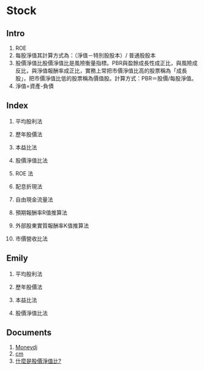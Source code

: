 # Stock

## Intro
1. ROE
2. 每股淨值其計算方式為：（淨值－特別股股本）/ 普通股股本
3. 股價淨值比股價淨值比是風險衡量指標。PBR與盈餘成長性成正比，與風險成反比，與淨值報酬率成正比，實務上常把市價淨值比高的股票稱為「成長股」，把市價淨值比低的股票稱為價值股。計算方式：PBR＝股價/每股淨值。
4. 淨值=資產-負債

## Index

1. 平均股利法

2. 歷年股價法

3. 本益比法

4. 股價淨值比法

5. ROE 法

6. 配息折現法

7. 自由現金流量法

8. 預期報酬率R值推算法

9. 外部股東實質報酬率K值推算法

10. 市價營收比法

## Emily

1. 平均股利法

2. 歷年股價法

3. 本益比法

4. 股價淨值比法

## Documents

1. [Moneydj](https://www.moneydj.com/KMDJ/wiki/WikiViewer.aspx?Title=%u6BCF%u80A1%u6DE8%u503C)
2. [cm](https://www.cmoney.tw/notes/note-detail.aspx?nid=6355)
3. [什麼是股價淨值比?](https://www.cmoney.tw/notes/note-detail.aspx?nid=6355)